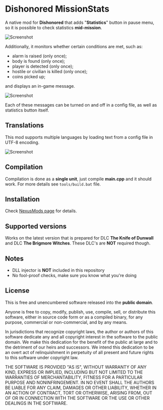 # Dishonored MissionStats
A native mod for **Dishonored** that adds "**Statistics**" button in pause menu, so it is possible to check statistics **mid-mission**.

![Screenshot](https://staticdelivery.nexusmods.com/mods/802/images/17/17-1575764585-1536986851.png)

Additionally, it monitors whether certain conditions are met, such as:

* alarm is raised (only once);
* body is found (only once);
* player is detected (only once);
* hostile or civilian is killed (only once);
* coins picked up;

and displays an in-game message.

![Screenshot](https://staticdelivery.nexusmods.com/mods/802/images/17/17-1575764636-1730046211.png)

Each of these messages can be turned on and off in a config file, as well as statistics button itself.

## Translations
This mod supports multiple languages by loading text from a config file in UTF-8 encoding.

![Screenshot](https://staticdelivery.nexusmods.com/mods/802/images/19/19-1576647033-548186625.png)

## Compilation
Compilation is done as a **single unit**, just compile **main.cpp** and it should work.
For more details see `tools/build.bat` file.

## Installation
Check [NexusMods page](https://www.nexusmods.com/dishonored/mods/17) for details.

## Supported versions
Works on the latest version that is prepared for DLC **The Knife of Dunwall** and DLC **The Brigmore Witches**.
These DLC's are **NOT** required though.

## Notes
* DLL injector is **NOT** included in this repository
* No fool-proof checks, make sure you know what you're doing

## License
This is free and unencumbered software released into the **public domain**.

Anyone is free to copy, modify, publish, use, compile, sell, or
distribute this software, either in source code form or as a compiled
binary, for any purpose, commercial or non-commercial, and by any
means.

In jurisdictions that recognize copyright laws, the author or authors
of this software dedicate any and all copyright interest in the
software to the public domain. We make this dedication for the benefit
of the public at large and to the detriment of our heirs and
successors. We intend this dedication to be an overt act of
relinquishment in perpetuity of all present and future rights to this
software under copyright law.

THE SOFTWARE IS PROVIDED "AS IS", WITHOUT WARRANTY OF ANY KIND,
EXPRESS OR IMPLIED, INCLUDING BUT NOT LIMITED TO THE WARRANTIES OF
MERCHANTABILITY, FITNESS FOR A PARTICULAR PURPOSE AND NONINFRINGEMENT.
IN NO EVENT SHALL THE AUTHORS BE LIABLE FOR ANY CLAIM, DAMAGES OR
OTHER LIABILITY, WHETHER IN AN ACTION OF CONTRACT, TORT OR OTHERWISE,
ARISING FROM, OUT OF OR IN CONNECTION WITH THE SOFTWARE OR THE USE OR
OTHER DEALINGS IN THE SOFTWARE.
